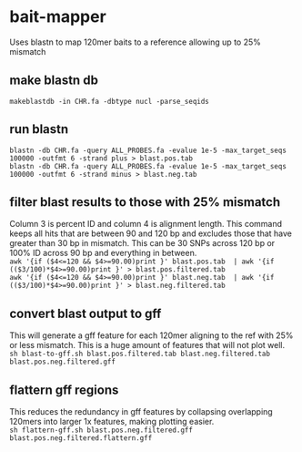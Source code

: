 # bait-mapper
Uses blastn to map 120mer baits to a reference allowing up to 25% mismatch

## make blastn db
```makeblastdb -in CHR.fa -dbtype nucl -parse_seqids```

## run blastn
```blastn -db CHR.fa -query ALL_PROBES.fa -evalue 1e-5 -max_target_seqs 100000 -outfmt 6 -strand plus > blast.pos.tab```  
```blastn -db CHR.fa -query ALL_PROBES.fa -evalue 1e-5 -max_target_seqs 100000 -outfmt 6 -strand minus > blast.neg.tab```

## filter blast results to those with 25% mismatch  
Column 3 is percent ID and column 4 is alignment length. This command keeps all hits that are between 90 and 120 bp and excludes those that have greater than 30 bp in mismatch. This can be 30 SNPs across 120 bp or 100% ID across 90 bp and everything in between.  
```awk '{if ($4<=120 && $4>=90.00)print }' blast.pos.tab  | awk '{if (($3/100)*$4>=90.00)print }' > blast.pos.filtered.tab```  
```awk '{if ($4<=120 && $4>=90.00)print }' blast.neg.tab  | awk '{if (($3/100)*$4>=90.00)print }' > blast.neg.filtered.tab```

## convert blast output to gff  
This will generate a gff feature for each 120mer aligning to the ref with 25% or less mismatch. This is a huge amount of features that will not plot well.  
```sh blast-to-gff.sh blast.pos.filtered.tab blast.neg.filtered.tab blast.pos.neg.filtered.gff```

## flattern gff regions
This reduces the redundancy in gff features by collapsing overlapping 120mers into larger 1x features, making plotting easier.  
```sh flattern-gff.sh blast.pos.neg.filtered.gff blast.pos.neg.filtered.flattern.gff```
